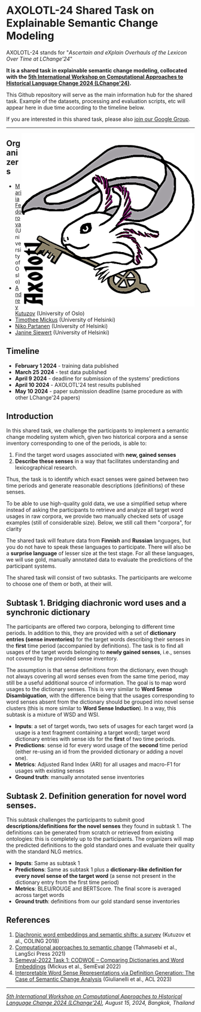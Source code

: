 # AXOLOTL-24 Shared Task on Explainable Semantic Change Modeling

AXOLOTL-24 stands for "_Ascertain and eXplain Overhauls of the Lexicon Over Time at LChange'24_"

**It is a shared task in explainable semantic change modeling, collocated with the 
[5th International Workshop on Computational Approaches to Historical Language Change 2024 (LChange'24)](https://www.changeiskey.org/event/2024-acl-lchange/).**

This Github repository will serve as the main information hub for the shared task. Example of the datasets, processing and evaluation scripts, etc will appear here in due time according to the timeline below. 

If you are interested in this shared task, please also [join our Google Group](https://groups.google.com/g/axolotl-24/).

---

<img align="right" src="axolotl24.png" alt="Axolotl24" title="Axolotl24">

## Organizers
- [Mariia Fedorova](https://www.mn.uio.no/ifi/english/people/aca/mariiaf/) (University of Oslo)
- [Andrey Kutuzov](https://www.mn.uio.no/ifi/english/people/aca/andreku/) (University of Oslo)
- [Timothee Mickus](https://timotheemickus.github.io/) (University of Helsinki)
- [Niko Partanen](https://researchportal.helsinki.fi/en/persons/niko-partanen) (University of Helsinki)
- [Janine Siewert](https://researchportal.helsinki.fi/en/persons/janine-siewert) (University of Helsinki)

## Timeline
- **February 1 2024** - training data published
- **March 25 2024** - test data published
- **April 9 2024** - deadline for submission of the systems’ predictions
- **April 10 2024** - AXOLOTL'24 test results published
- **May 10 2024** - paper submission deadline (same procedure as with other LChange'24 papers)

## Introduction
In this shared task, we challenge the participants to implement a semantic change modeling system which, given two historical corpora and a sense inventory corresponding to one of the periods, is able to:
1. Find the target word usages associated with **new, gained senses** 
2. **Describe these senses** in a way that facilitates understanding and lexicographical research.

Thus, the task is to  identify which exact senses were gained between two time periods and generate reasonable descriptions (definitions) of these senses.

To be able to use high-quality gold data, we use a simplified setup where instead of asking the participants to retrieve and analyze all target word usages in raw corpora, we provide two manually checked sets of usage examples (still of considerable size). Below, we still call them "corpora", for clarity

The shared task will feature data from **Finnish** and **Russian** languages, but you do not have to speak these languages to participate. 
There will also  be a **surprise language** of lesser size at the test stage. For all these languages, we will use gold, manually annotated data to evaluate the predictions of the participant systems.

The shared task will consist of two subtasks. The participants are welcome to choose one of them or both, at their will.

## Subtask 1. Bridging diachronic word uses and a synchronic dictionary

The participants are offered two corpora, belonging to different time periods. In addition to this, they are provided with a set of **dictionary entries (sense inventories)** for the target words describing their senses in the **first** time period (accompanied by definitions). The task is to find all usages of the target words belonging to **newly gained senses**, i.e., senses not covered by the provided sense inventory. 

The assumption is that sense definitions from the dictionary, even though not always covering all word senses even from the same time period, may still be a useful additional source of information. The goal is to map word usages to the dictionary senses. This is very similar to **Word Sense Disambiguation**, with the difference being that the usages corresponding to word senses absent from the dictionary should be grouped into novel sense clusters (this is more similar to **Word Sense Induction**). In a way, this subtask is a mixture of WSD and WSI.


* **Inputs**: a set of target words, two sets of usages for each target word (a usage is a  text fragment containing a target word); target word dictionary entries with sense ids for the **first** of two time periods.
* **Predictions**: sense id for every word usage of the **second** time period (either re-using an id from the provided dictionary or adding a novel one). 
* **Metrics**: Adjusted Rand Index (ARI) for all usages and macro-F1 for usages with existing senses
* **Ground truth**: manually annotated sense inventories


## Subtask 2. Definition generation for novel word senses.

This subtask challenges the participants to submit good **descriptions/definitions for the novel senses** they found in subtask 1. The definitions can be generated from scratch or retrieved from existing ontologies: this is completely up to the participants. The organizers will map the predicted definitions to the gold standard ones and evaluate their quality with the standard NLG metrics.

* **Inputs**: Same as subtask 1
* **Predictions**: Same as subtask 1 plus a **dictionary-like definition for every novel sense of the target word** (a sense not present in the dictionary entry from the first time period)
* **Metrics**: BLEU/ROUGE and BERTScore. The final score is averaged across target words
* **Ground truth**: definitions from our gold standard sense inventories

## References
1. [Diachronic word embeddings and semantic shifts: a survey](https://aclanthology.org/C18-1117/) (Kutuzov et al., COLING 2018)
2. [Computational approaches to semantic change](https://zenodo.org/records/5040241) (Tahmasebi et al., LangSci Press 2021)
3. [Semeval-2022 Task 1: CODWOE – Comparing Dictionaries and Word Embeddings](https://aclanthology.org/2022.semeval-1.1/) (Mickus et al., SemEval 2022)
4. [Interpretable Word Sense Representations via Definition Generation: The Case of Semantic Change Analysis](https://aclanthology.org/2023.acl-long.176/) (Giulianelli et al., ACL 2023)

---

_[5th International Workshop on Computational Approaches to Historical Language Change 2024 (LChange'24)](https://www.changeiskey.org/event/2024-acl-lchange/), August 15, 2024, Bangkok, Thailand_
